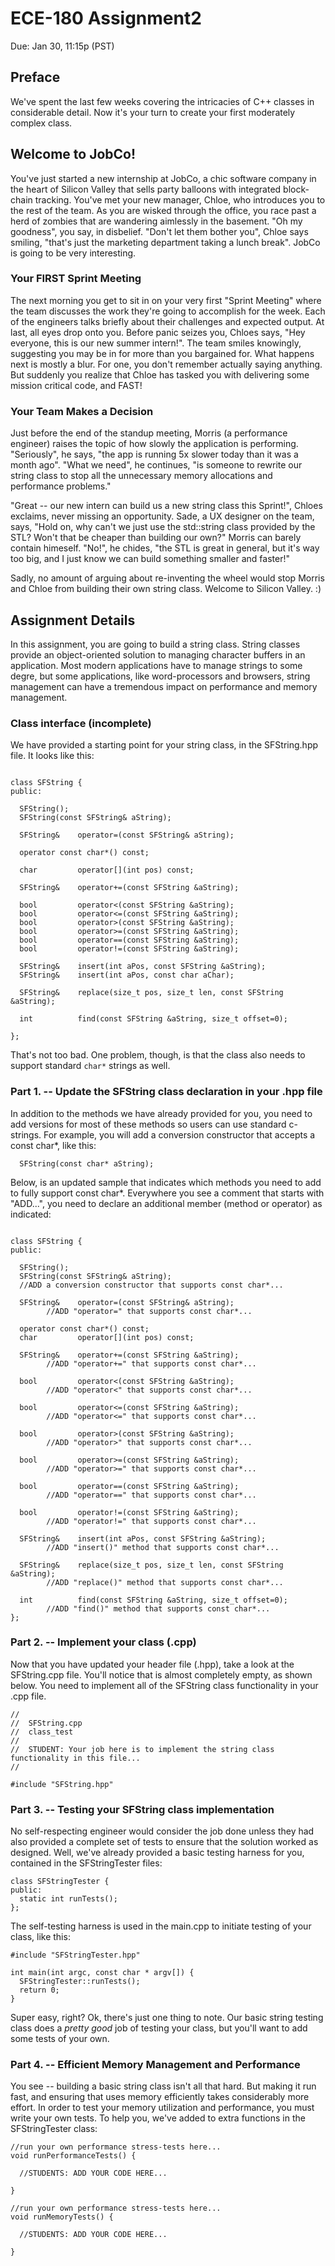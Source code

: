 # ECE-180 Assignment2
Due: Jan 30, 11:15p (PST)

## Preface

We've spent the last few weeks covering the intricacies of C++ classes in considerable detail. Now it's your turn to create your first moderately complex class.

## Welcome to JobCo!

You've just started a new internship at JobCo, a chic software company in the heart of Silicon Valley that sells party balloons with integrated block-chain tracking. You've met your new manager, Chloe, who introduces you to the rest of the team. As you are wisked through the office, you race past a herd of zombies that are wandering aimlessly in the basement. "Oh my goodness", you say, in disbelief.  "Don't let them bother you", Chloe says smiling, "that's just the marketing department taking a lunch break". JobCo is going to be very interesting.

### Your FIRST Sprint Meeting

The next morning you get to sit in on your very first "Sprint Meeting" where the team discusses the work they're going to accomplish for the week. Each of the engineers talks briefly about their challenges and expected output. At last, all eyes drop onto you. Before panic seizes you, Chloes says, "Hey everyone, this is our new summer intern!". The team smiles knowingly, suggesting you may be in for more than you bargained for.  What happens next is mostly a blur. For one, you don't remember actually saying anything. But suddenly you realize that Chloe has tasked you with delivering some mission critical code, and FAST!  

### Your Team Makes a Decision

Just before the end of the standup meeting, Morris (a performance engineer) raises the topic of how slowly the application is performing. "Seriously", he says, "the app is running 5x slower today than it was a month ago". "What we need", he continues, "is someone to rewrite our string class to stop all the unnecessary memory allocations and performance problems."

"Great -- our new intern can build us a new string class this Sprint!", Chloes exclaims, never missing an opportunity. Sade, a UX designer on the team, says, "Hold on, why can't we just use the std::string class provided by the STL? Won't that be cheaper than building our own?"  Morris can barely contain himeself. "No!", he chides, "the STL is great in general, but it's way too big, and I just know we can build something smaller and faster!"

Sadly, no amount of arguing about re-inventing the wheel would stop Morris and Chloe from building their own string class. Welcome to Silicon Valley. :)

## Assignment Details

In this assignment, you are going to build a string class. String classes provide an object-oriented solution to managing character buffers in an application. Most modern applications have to manage strings to some degre, but some applications, like word-processors and browsers, string management can have a tremendous impact on performance and memory management.

### Class interface (incomplete)

We have provided a starting point for your string class, in the SFString.hpp file.  It looks like this:

```

class SFString {
public:
  
  SFString();
  SFString(const SFString& aString);
  
  SFString&    operator=(const SFString& aString);
  
  operator const char*() const;
  
  char         operator[](int pos) const;

  SFString&    operator+=(const SFString &aString);
  
  bool         operator<(const SFString &aString);
  bool         operator<=(const SFString &aString);
  bool         operator>(const SFString &aString);
  bool         operator>=(const SFString &aString);
  bool         operator==(const SFString &aString);
  bool         operator!=(const SFString &aString);
  
  SFString&    insert(int aPos, const SFString &aString);
  SFString&    insert(int aPos, const char aChar);
  
  SFString&    replace(size_t pos, size_t len, const SFString &aString);
  
  int          find(const SFString &aString, size_t offset=0);
  
};

```

That's not too bad. One problem, though, is that the class also needs to support standard `char*` strings as well. 

### Part 1. -- Update the SFString class declaration in your .hpp file

In addition to the methods we have already provided for you, you need to add versions for most of these methods so users can use standard c-strings. For example, you will add a conversion constructor that accepts a const char*, like this:

```
  SFString(const char* aString);
```
Below, is an updated sample that indicates which methods you need to add to fully support const char*. Everywhere you see a comment that starts with "ADD...", you need to declare an additional member (method or operator) as indicated:

```

class SFString {
public:
  
  SFString();
  SFString(const SFString& aString);
  //ADD a conversion constructor that supports const char*...
  
  SFString&    operator=(const SFString& aString);
		//ADD "operator=" that supports const char*...
  
  operator const char*() const;
  char         operator[](int pos) const;

  SFString&    operator+=(const SFString &aString);
		//ADD "operator+=" that supports const char*...
  
  bool         operator<(const SFString &aString);
		//ADD "operator<" that supports const char*...
  
  bool         operator<=(const SFString &aString);
		//ADD "operator<=" that supports const char*...
  
  bool         operator>(const SFString &aString);
		//ADD "operator>" that supports const char*...
  
  bool         operator>=(const SFString &aString);
		//ADD "operator>=" that supports const char*...
  
  bool         operator==(const SFString &aString);
		//ADD "operator==" that supports const char*...
  
  bool         operator!=(const SFString &aString);
		//ADD "operator!=" that supports const char*...
  
  SFString&    insert(int aPos, const SFString &aString);
		//ADD "insert()" method that supports const char*...
  
  SFString&    replace(size_t pos, size_t len, const SFString &aString);
		//ADD "replace()" method that supports const char*...
  
  int          find(const SFString &aString, size_t offset=0);
		//ADD "find()" method that supports const char*...
};

```

### Part 2. -- Implement your class (.cpp) 

Now that you have updated your header file (.hpp), take a look at the SFString.cpp file. You'll notice that is almost completely empty, as shown below.  You need to implement all of the SFString class functionality in your .cpp file. 

```
//
//  SFString.cpp
//  class_test
//
//  STUDENT: Your job here is to implement the string class functionality in this file...
//

#include "SFString.hpp"

```
### Part 3. -- Testing your SFString class implementation 

No self-respecting engineer would consider the job done unless they had also provided a complete set of tests to ensure that the solution worked as designed. Well, we've already provided a basic testing harness for you, contained in the SFStringTester files:

```
class SFStringTester {
public:
  static int runTests();
};
```

The self-testing harness is used in the main.cpp to initiate testing of your class, like this:

```
#include "SFStringTester.hpp"

int main(int argc, const char * argv[]) {
  SFStringTester::runTests();
  return 0;
}
```

Super easy, right?  Ok, there's just one thing to note. Our basic string testing class does a _pretty good_ job of testing your class, but you'll want to add some tests of your own.

### Part 4. -- Efficient Memory Management and Performance

You see -- building a basic string class isn't all that hard. But making it run fast, and ensuring that uses memory efficiently takes considerably more effort. In order to test your memory utilization and performance, you must write your own tests. To help you, we've added to extra functions in the SFStringTester class:

```
//run your own performance stress-tests here...
void runPerformanceTests() {
  
  //STUDENTS: ADD YOUR CODE HERE...
  
}

//run your own performance stress-tests here...
void runMemoryTests() {
  
  //STUDENTS: ADD YOUR CODE HERE...
  
}

```


